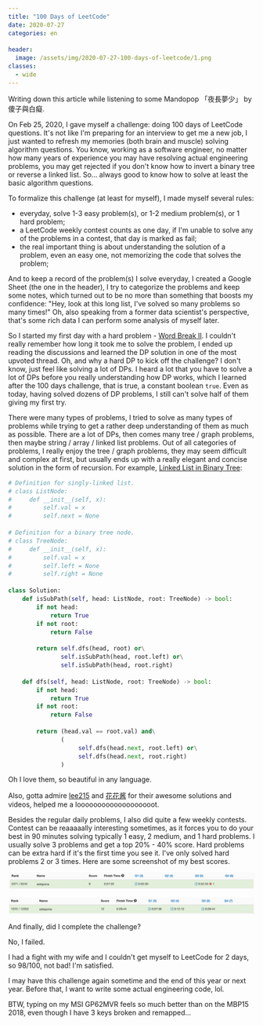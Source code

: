 ```yaml
---
title: "100 Days of LeetCode"
date: 2020-07-27
categories: en

header:
  image: /assets/img/2020-07-27-100-days-of-leetcode/1.png
classes:
  - wide
---
```


Writing down this article while listening to some Mandopop 「夜長夢少」 by 傻子與白癡.

On Feb 25, 2020, I gave myself a challenge: doing 100 days of LeetCode questions. It's not like I'm preparing for an interview to get me a new job, I just wanted to refresh my memories (both brain and muscle) solving algorithm questions. You know, working as a software engineer, no matter how many years of experience you may have resolving actual engineering problems, you may get rejected if you don't know how to invert a binary tree or reverse a linked list. So... always good to know how to solve at least the basic algorithm questions.

To formalize this challenge (at least for myself), I made myself several rules:

- everyday, solve 1-3 easy problem(s), or 1-2 medium problem(s), or 1 hard problem;
- a LeetCode weekly contest counts as one day, if I'm unable to solve any of the problems in a contest, that day is marked as fail;
- the real important thing is about understanding the solution of a problem, even an easy one, not memorizing the code that solves the problem;

And to keep a record of the problem(s) I solve everyday, I created a Google Sheet (the one in the header), I try to categorize the problems and keep some notes, which turned out to be no more than something that boosts my confidence: "Hey, look at this long list, I've solved so many problems so many times!" Oh, also speaking from a former data scientist's perspective, that's some rich data I can perform some analysis of myself later.

So I started my first day with a hard problem - [Word Break II](https://leetcode.com/problems/word-break-ii/). I couldn't really remember how long it took me to solve the problem, I ended up reading the discussions and learned the DP solution in one of the most upvoted thread. Oh, and why a hard DP to kick off the challenge? I don't know, just feel like solving a lot of DPs. I heard a lot that you have to solve a lot of DPs before you really understanding how DP works, which I learned after the 100 days challenge, that is true, a constant boolean `true`. Even as today, having solved dozens of DP problems, I still can't solve half of them giving my first try.

There were many types of problems, I tried to solve as many types of problems while trying to get a rather deep understanding of them as much as possible. There are a lot of DPs, then comes many tree / graph problems, then maybe string / array / linked list problems. Out of all categories of problems, I really enjoy the tree / graph problems, they may seem difficult and complex at first, but usually ends up with a really elegant and concise solution in the form of recursion. For example, [Linked List in Binary Tree](https://leetcode.com/problems/linked-list-in-binary-tree/):

```python
# Definition for singly-linked list.
# class ListNode:
#     def __init__(self, x):
#         self.val = x
#         self.next = None

# Definition for a binary tree node.
# class TreeNode:
#     def __init__(self, x):
#         self.val = x
#         self.left = None
#         self.right = None

class Solution:
    def isSubPath(self, head: ListNode, root: TreeNode) -> bool:
        if not head:
            return True
        if not root:
            return False

        return self.dfs(head, root) or\
               self.isSubPath(head, root.left) or\
               self.isSubPath(head, root.right)

    def dfs(self, head: ListNode, root: TreeNode) -> bool:
        if not head:
            return True
        if not root:
            return False

        return (head.val == root.val) and\
               (
                    self.dfs(head.next, root.left) or\
                    self.dfs(head.next, root.right)
               )
```

Oh I love them, so beautiful in any language.

Also, gotta admire [lee215](https://www.youtube.com/channel/UCUBt1TDQTl1atYsscVoUzoQ) and [花花酱](https://www.youtube.com/channel/UC5xDNEcvb1vgw3lE21Ack2Q) for their awesome solutions and videos, helped me a looooooooooooooooooot.

Besides the regular daily problems, I also did quite a few weekly contests. Contest can be reaaaaally interesting sometimes, as it forces you to do your best in 90 minutes solving typically 1 easy, 2 medium, and 1 hard problems. I usually solve 3 problems and get a top 20% - 40% score. Hard problems can be extra hard if it's the first time you see it. I've only solved hard problems 2 or 3 times. Here are some screenshot of my best scores.

![2](/assets/img/2020-07-27-100-days-of-leetcode/2.png)

![3](/assets/img/2020-07-27-100-days-of-leetcode/3.png)

And finally, did I complete the challenge?

No, I failed.

I had a fight with my wife and I couldn't get myself to LeetCode for 2 days, so 98/100, not bad! I'm satisfied.

I may have this challenge again sometime and the end of this year or next year. Before that, I want to write some actual engineering code, lol.

BTW, typing on my MSI GP62MVR feels so much better than on the MBP15 2018, even though I have 3 keys broken and remapped...
